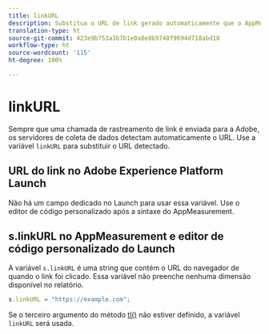```yaml
---
title: linkURL
description: Substitua o URL de link gerado automaticamente que o AppMeasurement usa nas chamadas de rastreamento de link.
translation-type: ht
source-git-commit: 423e9b753a3b7b1e0a8e8b9748f9694d718abd18
workflow-type: ht
source-wordcount: '115'
ht-degree: 100%

---
```



# linkURL

Sempre que uma chamada de rastreamento de link é enviada para a Adobe, os servidores de coleta de dados detectam automaticamente o URL. Use a variável `linkURL` para substituir o URL detectado.

## URL do link no Adobe Experience Platform Launch

Não há um campo dedicado no Launch para usar essa variável. Use o editor de código personalizado após a sintaxe do AppMeasurement.

## s.linkURL no AppMeasurement e editor de código personalizado do Launch

A variável `s.linkURL` é uma string que contém o URL do navegador de quando o link foi clicado. Essa variável não preenche nenhuma dimensão disponível no relatório.

```js
s.linkURL = "https://example.com";
```

Se o terceiro argumento do método [tl()](../functions/tl-method.md) não estiver definido, a variável `linkURL` será usada.
